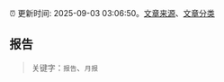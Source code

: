 :alarm_clock: 更新时间: 2025-09-03 03:06:50。[文章来源](/README.md)、[文章分类](/TAGS.md)

## 报告


> 关键字：`报告`、`月报`



